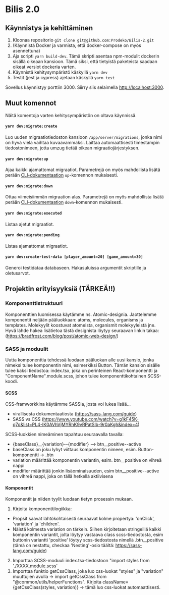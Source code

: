 # Bilis 2.0

## Käynnistys ja kehittäminen

1. Kloonaa repositorio `git clone git@github.com:Prodeko/Bilis-2.git`
2. (Käynnistä Docker ja varmista, että docker-compose on myös asennettuna)
3. Aja scripti `yarn build-dev`. Tämä skripti asentaa npm-modulit dockerin sisällä oikeaan kansioon. Tämä siksi, että tietyistä paketeista saadaan oikeat versiot dockeria varten.
4. Käynnistä kehitysympäristö käskyllä `yarn dev`
5. Testit (jest ja cypress) ajetaan käskyllä `yarn test`

Sovellus käynnistyy porttiin 3000. Siirry siis selaimella [http://localhost:3000](http://localhost:3000).

## Muut komennot

Näitä komentoja varten kehitysympäristön on oltava käynnissä.

#### `yarn dev:migrate:create`

Luo uuden migraatiotiedoston kansioon `/app/server/migrations`, jonka nimi on hyvä viela vaihtaa kuvaavammaksi. Laittaa automaattisesti timestampin tiedostonimeen, jotta umzug tietää oikean migraatiojärjestyksen.

#### `yarn dev:migrate:up`

Ajaa kaikki ajamattomat migraatiot. Parametrejä on myös mahdollista lisätä perään [CLI-dokumentaation](https://github.com/sequelize/umzug#cli-usage) `up`-komennon mukaisesti.

#### `yarn dev:migrate:down`

Ottaa viimeisiimmän migraation alas. Parametrejä on myös mahdollista lisätä perään [CLI-dokumentaation](https://github.com/sequelize/umzug#cli-usage) `down`-komennon mukaisesti.

#### `yarn dev:migrate:executed`

Listaa ajetut migraatiot.

#### `yarn dev:migrate:pending`

Listaa ajamattomat migraatiot.

#### `yarn dev:create-test-data [player_amount=20] [game_amount=30]`

Generoi testidataa databaseen. Hakasuluissa argumentit skriptille ja oletusarvot.

## Projektin erityisyyksiä (TÄRKEÄ!!)

### Komponenttistruktuuri
Komponenttien luomisessa käytämme ns. Atomic-designia. Jaottelemme komponentit neljään pääluokkaan: atoms, molecules, organisms ja templates. Molekyylit koostuvat atomeista, organismit molekyyleistä jne. Hyvä lähde hakea lisätietoa tästä designista löytyy seuraavan linkin takaa: (https://bradfrost.com/blog/post/atomic-web-design/)

### SASS ja moduulit
Uutta komponenttia tehdessä luodaan pääluokan alle uusi kansio, jonka nimeksi tulee komponentin nimi, esimerkiksi Button. Tämän kansion sisälle tulee kaksi tiedostoa: index.tsx, joka on perinteinen React-komponentti ja "ComponentName".module.scss, johon tulee komponenttikohtainen SCSS-koodi.

#### SCSS
CSS-framworkkina käytämme SASSia, josta voi lukea lisää...
- virallisesta dokumentaatiosta (https://sass-lang.com/guide)
- SASS vs CSS (https://www.youtube.com/watch?v=g1kF45K-q7o&list=PL4-IK0AVhVjMYRhK9vRPatSlb-9r0aKgh&index=4)

SCSS-luokkien nimeäminen tapahtuu seuraavalla tavalla:
- {baseClass}__{variation}--{modifier} --> btn__positive--active
- baseClass on joku lyhyt viittaus komponentin nimeen, esim. Button-komponentti -> .btn
- variation määrittää komponentin variantin, esim. btn__positive on vihreä nappi
- modifier määrittää jonkin lisäominaisuuden, esim btn__positive--active on vihreä nappi, joka on tällä hetkellä aktiivisena

#### Komponentit
Komponentit ja niiden tyylit luodaan tietyn prosessin mukaan.
1. Kirjoita komponenttilogiikka:
- Propsit saavat lähtökohtaisesti seuraavat kolme propertya: 'onClick', 'variation' ja 'children'.
- Näistä kolmesta variation on tärkein. Siihen kirjoitetaan stringeillä kaikki komponentin variantit, jolta löytyy vastaava class scss-tiedostosta, esim buttonin variantti 'positive' löytyy scss-tiedostosta nimellä .btn__positive (tämä on nestattu, checkaa 'Nesting'-osio täältä: https://sass-lang.com/guide)
2. Importtaa SCSS-moduuli index.tsx-tiedostoon "import styles from './XXXX.module.scss'
3. Importtaa funktio getCssClass, joka luo css-luokat "styles" ja "variation" muuttujien avulla -> import getCssClass from "@common/utils/helperFunctions". Kirjoita className={getCssClass(styles, variation)} -> tämä luo css-luokat automaattisesti.
